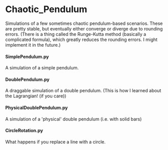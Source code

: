 # Chaotic_Pendulum
Simulations of a few sometimes chaotic pendulum-based scenarios.
These are pretty stable, but eventually either converge or diverge due to rounding errors.
(There is a thing called the Runge-Kutta method (basically a complicated formula), which greatly reduces the rounding errors. I might implement it in the future.)

#### SimplePendulum.py
A simulation of a simple pendulum.
#### DoublePendulum.py
A draggable simulation of a double pendulum. (This is how I learned about the Lagrangian! (if you care))
#### PhysicalDoublePendulum.py
A simulation of a 'physical' double pendulum (i.e. with solid bars)
#### CircleRotation.py
What happens if you replace a line with a circle.

